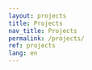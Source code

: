 ```yaml
---
layout: projects
title: Projects
nav_title: Projects
permalink: /projects/
ref: projects
lang: en
---
```

